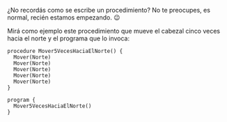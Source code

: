 ¿No recordás como se escribe un procedimiento? No te preocupes, es normal, recién estamos empezando. :wink: 

Mirá como ejemplo este procedimiento que mueve el cabezal cinco veces hacia el norte y el programa que lo invoca:

```gobstones
procedure Mover5VecesHaciaElNorte() {
  Mover(Norte)
  Mover(Norte)
  Mover(Norte)
  Mover(Norte)
  Mover(Norte)
}

program {
  Mover5VecesHaciaElNorte()   
}
```